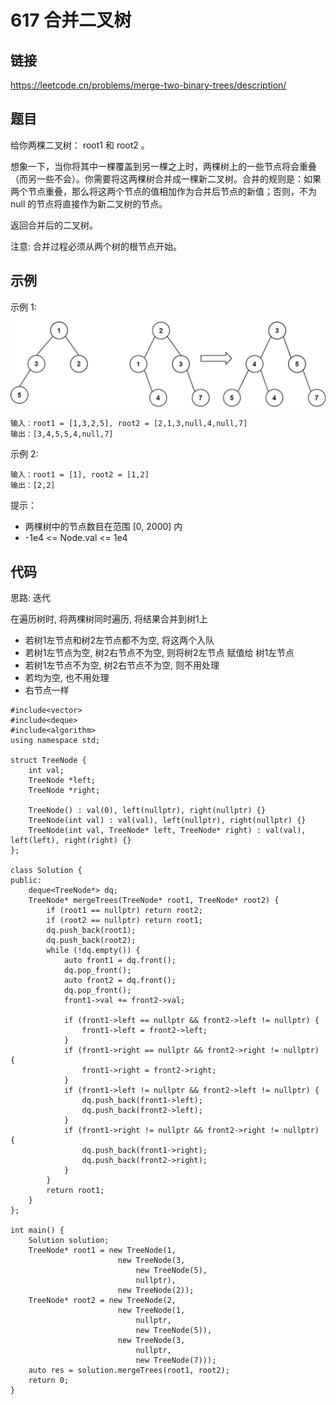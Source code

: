 # 617 合并二叉树
## 链接
https://leetcode.cn/problems/merge-two-binary-trees/description/

## 题目 
给你两棵二叉树： root1 和 root2 。

想象一下，当你将其中一棵覆盖到另一棵之上时，两棵树上的一些节点将会重叠（而另一些不会）。你需要将这两棵树合并成一棵新二叉树。合并的规则是：如果两个节点重叠，那么将这两个节点的值相加作为合并后节点的新值；否则，不为 null 的节点将直接作为新二叉树的节点。

返回合并后的二叉树。

注意: 合并过程必须从两个树的根节点开始。

## 示例
示例 1:

![](img/24example.jpg)
```
输入：root1 = [1,3,2,5], root2 = [2,1,3,null,4,null,7]
输出：[3,4,5,5,4,null,7]
```
示例 2:
```
输入：root1 = [1], root2 = [1,2]
输出：[2,2]
```

提示：

- 两棵树中的节点数目在范围 [0, 2000] 内
- -1e4 <= Node.val <= 1e4

## 代码
思路: 迭代

在遍历树时, 将两棵树同时遍历, 将结果合并到树1上
- 若树1左节点和树2左节点都不为空, 将这两个入队
- 若树1左节点为空, 树2右节点不为空, 则将树2左节点 赋值给 树1左节点
- 若树1左节点不为空, 树2右节点不为空, 则不用处理
- 若均为空, 也不用处理
- 右节点一样 

```
#include<vector>
#include<deque>
#include<algorithm>
using namespace std;

struct TreeNode {
    int val;
    TreeNode *left;
    TreeNode *right;
    
    TreeNode() : val(0), left(nullptr), right(nullptr) {}
    TreeNode(int val) : val(val), left(nullptr), right(nullptr) {}
    TreeNode(int val, TreeNode* left, TreeNode* right) : val(val), left(left), right(right) {}
};
    
class Solution {
public:
    deque<TreeNode*> dq;
    TreeNode* mergeTrees(TreeNode* root1, TreeNode* root2) {
        if (root1 == nullptr) return root2;
        if (root2 == nullptr) return root1;
        dq.push_back(root1);
        dq.push_back(root2);
        while (!dq.empty()) {
            auto front1 = dq.front();
            dq.pop_front();
            auto front2 = dq.front();
            dq.pop_front();
            front1->val += front2->val;
            
            if (front1->left == nullptr && front2->left != nullptr) {
                front1->left = front2->left;
            }
            if (front1->right == nullptr && front2->right != nullptr) {
                front1->right = front2->right;
            }
            if (front1->left != nullptr && front2->left != nullptr) {
                dq.push_back(front1->left);
                dq.push_back(front2->left);
            }
            if (front1->right != nullptr && front2->right != nullptr) {
                dq.push_back(front1->right);
                dq.push_back(front2->right);
            }
        }
        return root1;
    }
};

int main() {
    Solution solution;
    TreeNode* root1 = new TreeNode(1,
                        new TreeNode(3,
                            new TreeNode(5),
                            nullptr),
                        new TreeNode(2));
    TreeNode* root2 = new TreeNode(2,
                        new TreeNode(1,
                            nullptr,
                            new TreeNode(5)),
                        new TreeNode(3,
                            nullptr,
                            new TreeNode(7)));
    auto res = solution.mergeTrees(root1, root2);
    return 0;
}
```